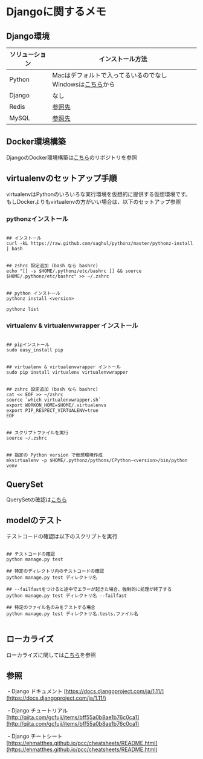 # Djangoに関するメモ

## Django環境

| ソリューション | インストール方法 |
| --- | --- |
| Python | Macはデフォルトで入ってるいるのでなし Windowsは[こちら](http://qiita.com/taipon_rock/items/f574dd2cddf8851fb02c)から |
| Django | なし |
| Redis | [参照先](http://qiita.com/checkpoint/items/58b9b0193c0c46400eeb) |
| MySQL | [参照先](http://qiita.com/shizuma/items/1889dfd6055d69edac8e#mysql56%E3%81%AE%E3%82%A4%E3%83%B3%E3%82%B9%E3%83%88%E3%83%BC%E3%83%AB) |

## Docker環境構築

DjangoのDocker環境構築は[こちら](https://github.com/ebarakazuhiro/docker-django)のリポジトリを参照


## virtualenvのセットアップ手順


virtualenvはPythonのいろいろな実行環境を仮想的に提供する仮想環境です。
もしDockerよりもvirtualenvの方がいい場合は、以下のセットアップ参照

### pythonzインストール

```

## インストール
curl -kL https://raw.github.com/saghul/pythonz/master/pythonz-install | bash

```

```

## zshrc 設定追加 (bash なら bashrc)
echo "[[ -s $HOME/.pythonz/etc/bashrc ]] && source $HOME/.pythonz/etc/bashrc" >> ~/.zshrc

```

```

## python インストール
pythonz install <version>

pythonz list

```


### virtualenv & virtualenvwrapper インストール


```

## pipインストール
sudo easy_install pip

```

```

## virtualenv & virtualenvwrapper イントール
sudo pip install virtualenv virtualenvwrapper

```


```

## zshrc 設定追加 (bash なら bashrc)
cat << EOF >> ~/zshrc
source `which virtualenvwrapper.sh`
export WORKON_HOME=$HOME/.virtualenvs
export PIP_RESPECT_VIRTUALENV=true
EOF

```

```

## スクリプトファイルを実行
source ~/.zshrc

```

```

## 指定の Python version で仮想環境作成
mkvirtualenv -p $HOME/.pythonz/pythons/CPython-<version>/bin/python venv

```


## QuerySet

QuerySetの確認は[こちら](http://docs.djangoproject.jp/en/latest/ref/models/querysets.html#django.db.models.query.QuerySet.get)


## modelのテスト


テストコードの確認は以下のスクリプトを実行


```

## テストコードの確認
python manage.py test

## 特定のディレクトリ内のテストコードの確認
python manage.py test ディレクトリ名

## --failfastをつけると途中でエラーが起きた場合、強制的に処理が終了する
python manage.py test ディレクトリ名 --failfast

## 特定のファイル名のみをテストする場合
python manage.py test ディレクトリ名.tests.ファイル名


```


## ローカライズ

ローカライズに関しては[こちら](https://torina.top/detail/326/)を参照


## 参照

・Django ドキュメント [https://docs.djangoproject.com/ja/1.11/](https://docs.djangoproject.com/ja/1.11/)


・Django チュートリアル [http://qiita.com/gcfuji/items/bff55a0b8ae1b76c0ca1](http://qiita.com/gcfuji/items/bff55a0b8ae1b76c0ca1)


・Django チートシート [https://ehmatthes.github.io/pcc/cheatsheets/README.html](https://ehmatthes.github.io/pcc/cheatsheets/README.html)